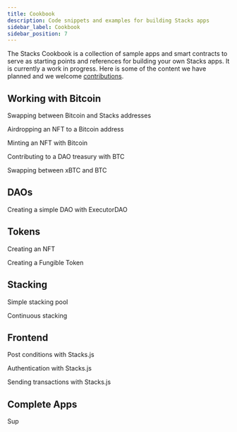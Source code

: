 ```yaml
---
title: Cookbook
description: Code snippets and examples for building Stacks apps
sidebar_label: Cookbook
sidebar_position: 7
---
```


The Stacks Cookbook is a collection of sample apps and smart contracts to serve as starting points and references for building your own Stacks apps. It is currently a work in progress. Here is some of the content we have planned and we welcome [contributions](../contribute/).

## Working with Bitcoin

Swapping between Bitcoin and Stacks addresses

Airdropping an NFT to a Bitcoin address

Minting an NFT with Bitcoin

Contributing to a DAO treasury with BTC

Swapping between xBTC and BTC

## DAOs

Creating a simple DAO with ExecutorDAO

## Tokens

Creating an NFT

Creating a Fungible Token

## Stacking

Simple stacking pool

Continuous stacking

## Frontend

Post conditions with Stacks.js

Authentication with Stacks.js

Sending transactions with Stacks.js

## Complete Apps

Sup
